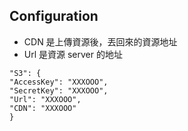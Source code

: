 ## Configuration 

* CDN 是上傳資源後，丟回來的資源地址
* Url 是資源 server 的地址

```
"S3": {
"AccessKey": "XXXOOO",
"SecretKey": "XXXOOO",
"Url": "XXXOOO",
"CDN": "XXXOOO"
}
```
